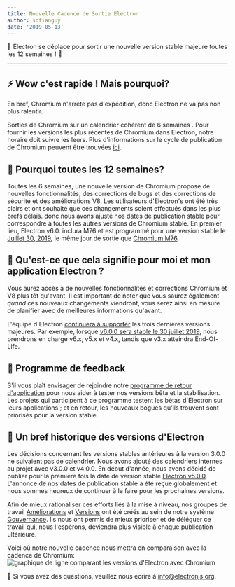 ```yaml
---
title: Nouvelle Cadence de Sortie Electron
author: sofianguy
date: '2019-05-13'
---
```


🎉 Electron se déplace pour sortir une nouvelle version stable majeure toutes les 12 semaines ! 🎉

---

## ⚡ Wow c'est rapide ! Mais pourquoi?

En bref, Chromium n'arrête pas d'expédition, donc Electron ne va pas non plus ralentir.

Sorties de Chromium sur un calendrier cohérent de 6 semaines [](https://www.chromium.org/developers/calendar). Pour fournir les versions les plus récentes de Chromium dans Electron, notre horaire doit suivre les leurs. Plus d'informations sur le cycle de publication de Chromium peuvent être trouvées [ici](https://chromium.googlesource.com/chromium/src/+/master/docs/process/release_cycle.md).

## 🚀 Pourquoi toutes les 12 semaines?

Toutes les 6 semaines, une nouvelle version de Chromium propose de nouvelles fonctionnalités, des corrections de bugs et des corrections de sécurité et des améliorations V8. Les utilisateurs d'Electron's ont été très clairs et ont souhaité que ces changements soient effectués dans les plus brefs délais. donc nous avons ajusté nos dates de publication stable pour correspondre à toutes les autres versions de Chromium stable. En premier lieu, Electron v6.0. inclura M76 et est programmé pour une version stable le [Juillet 30, 2019](https://electronjs.org/docs/tutorial/electron-timelines#600-release-schedule), le même jour de sortie que [Chromium M76](https://www.chromestatus.com/features/schedule).

## 🚧 Qu'est-ce que cela signifie pour moi et mon application Electron ?

Vous aurez accès à de nouvelles fonctionnalités et corrections Chromium et V8 plus tôt qu'avant. Il est important de noter que vous saurez également _quand_ ces nouveaux changements viendront, vous serez ainsi en mesure de planifier avec de meilleures informations qu'avant.

L'équipe d'Electron [continuera à supporter](https://electronjs.org/docs/tutorial/support#supported-versions) les trois dernières versions majeures. Par exemple, lorsque [v6.0.0 sera stable le 30 juillet 2019](https://electronjs.org/docs/tutorial/electron-timelines#600-release-schedule), nous prendrons en charge v6.x, v5.x et v4.x, tandis que v3.x atteindra End-Of-Life.

## 💬 Programme de feedback

S'il vous plaît envisager de rejoindre notre [programme de retour d'application](https://electronjs.org/blog/app-feedback-program) pour nous aider à tester nos versions bêta et la stabilisation. Les projets qui participent à ce programme testent les bétas d'Electron sur leurs applications ; et en retour, les nouveaux bogues qu'ils trouvent sont priorisés pour la version stable.

## 📝 Un bref historique des versions d'Electron

Les décisions concernant les versions stables antérieures à la version 3.0.0 ne suivaient pas de calendrier. Nous avons ajouté des calendriers internes au projet avec v3.0.0 et v4.0.0. En début d'année, nous avons décidé de publier pour la première fois la date de version stable [Electron v5.0.0](https://electronjs.org/blog/electron-5-0-timeline). L'annonce de nos dates de publication stable a été reçue globalement et nous sommes heureux de continuer à le faire pour les prochaines versions.

Afin de mieux rationaliser ces efforts liés à la mise à niveau, nos groupes de travail [Améliorations](https://github.com/electron/governance/tree/master/wg-upgrades) et [Versions](https://github.com/electron/governance/tree/master/wg-releases) ont été créés au sein de notre système [Gouvernance](https://electronjs.org/blog/governance). Ils nous ont permis de mieux prioriser et de déléguer ce travail qui, nous l'espérons, deviendra plus visible à chaque publication ultérieure.

Voici où notre nouvelle cadence nous mettra en comparaison avec la cadence de Chromium:
<img alt="graphique de ligne comparant les versions d'Electron avec Chromium" src="https://user-images.githubusercontent.com/2138661/57543187-86340700-7308-11e9-9745-a9371bb29275.png" />

📨 Si vous avez des questions, veuillez nous écrire à [info@electronjs.org](mailto:info@electronjs.org).
